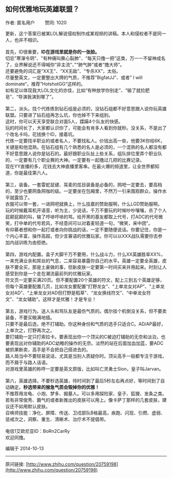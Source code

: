 ## 如何优雅地玩英雄联盟？

作者: 匿名用户&nbsp;&nbsp;&nbsp;&nbsp;&nbsp;&nbsp;&nbsp;&nbsp;赞同: 1020


更新，这个答案已被某LOL解说侵权制作成某视频的讲稿。本人和侵权者不是同一人，也并不相识。<br><br>首先，ID很重要，<b>ID在游戏里就是你的一张脸。</b><br>切忌"寒潬令玥"、"有种痛叫撕心裂肺"、“每天只撸一把”这类，万一一不留神成名了，业界解说还不得喊你“非主流“、”“肺气肿”或者“撸大师”。<br>还要避免的词汇是“XX王”、“XX无敌”、“专杀XX”，太俗。<br>尽量整英文，一定要整出大牌的气质，不推荐”BigfatJJ”、或者” I will dominate“，推荐”HotshotGG“这样的。<br>如有足以体现我大LOL文化的亦佳，比如“有种放学你别走”、“输了就捡肥皂”、“导演我演到哪了”。<br><br>第二，派头。找个代练练到钻石组是必须的，没钻石组都不好意思跟人说你玩英雄联盟。只要进了钻石组再怎么坑，你也掉不下来组别。<br>这时，你可以天天享受联合对面5人，蹂躏4个队友的快感。<br>玩的时间长了，大家都认识你了，可能会有肯多人看到你就秒。没关系，不是出了个改名卡吗，花钱换个ID，接着坑。<br>代练一定要找半职业的或者名人，不要找私人。价钱出高一些，他要3K你给6K，关键是和他混熟。在钻石组有几个熟悉的名人是必须的，一个混熟的名人都没有都不好意思跟人说你是钻石的。最好跟职业队扯上些关系，组队排位里弄个职业队的，一定要有几个职业赛的大神。一定要有一起撸过几把的比赛记录。<br>现在YY直播的多，花钱去大神直播里客串。在最火爆的频道里，让全世界都知道，你是最佳第六人。<br><br>第三，装备。一套雷蛇鼠键、耳麦的炫目装备是必备的，网吧一定要去，要高档的，至少也要网鱼网咖的级。一定要坐在包厢里，不然万一引来围观群众，操作水平就露馅了。<br>衣服可以带一套，一进网吧就换上，什么技嘉的赞助服啊，什么LGD赞助服啊。<br>玩的时候戴耳机开语音，听为主，少说话，千万不要玩的时候吵吵嚷嚷，杀了个人屁颠屁颠的叫，输了哼哧哼哧的骂。给开黑的基友都取上代号，打ADC的代号微笑，打中单的代号若风，不经意间可以对着麦轻道一句，“微笑，来中团”。<br>有仰慕者想和你一起打或者向你挑战的话，一定不要随便说话。你要记住，你是一个内心丰富，操作高超，但少言寡语的优雅玩家。你可以以XXX战队需要你去参加内战训练为由拒绝。<br><br>第四，游戏内配置。盒子大脚千万不要用，什么战斗力，什么XX英雄胜率XX%，一来充满业余和屌丝的气息，二来容易暴露你自己的水平。英雄一定要全英雄，皮肤不要全买，那是土豪做的事，但新皮肤一定要第一时间买来并用起来。时刻让人感受到你是一个走在潮流最前列的优雅玩家。<br>符文页一定要买满20页。但不要配置20个英雄的符文，配上三到五个英雄足够，但每个英雄要配置几页，比如龙女要配置“打野龙女”、“上单龙女对AP”、“上单龙女对AD”、“上单龙女对AD但打野是稻草”、“龙女换线符文”、“中单龙女符文”、“龙女辅助”。这样才是优雅！才是专业！<br><br>第五，游戏行为。送人头和骂队友是最伤气质的。偶尔挂个机倒没关系，但不要卖装备，不要买眼满地插。<br>只要不是最后选，绝不打辅助。你这种身份和气质的选手只适合C。AD/AP最好，上单次之，打野再次之。<br>要打辅助一定只打索拉卡。要表现出你一个顶尖的C被迫打辅助的无奈和淡泊，也要表现出对你辅助的ADC幼稚的操作的无奈。淡然的站在后面加血加蓝，要ADC被抓果断卖，高手是不会把自己搭进去的。<br>路人局当中不要轻易说话，尤其是当别人质疑你时。顶尖高手一般都专注于游戏，而不屑于与路人话语。<br>对游戏里英雄的称呼一定要是英文原版，比如叫亡灵勇士Sion，皇子叫Jarvan。<br><br>第六，英雄选择。不要秒选英雄，待时间到了最后5秒左右再点好，等时间到了自动确定。<b>秒选带来的猴急气质会毁掉你的优雅！</b><br>不推荐用龙龟、小炮、梦多、掘墓人。可以多用探险家、皇子、狐狸、发条之类。<br>若有非常俊秀、霸气的或者新推出的皮肤可以用上。像卡萨丁那样的几套皮肤，建议还不如用默认皮肤。<br>召唤师技能：净化、屏障、传送、卫戍部队B格最高，疾跑、闪现、引燃、虚弱、惩戒次之，洞察、重生、清晰术、治疗术不提倡带。<br><br>电信1艾欧尼亚ID：BoRn2CarRy<br>欢迎同撸。



编辑于 2014-10-13



---
原问链接: [http://www.zhihu.com/question/20759198](http://www.zhihu.com/question/20759198)